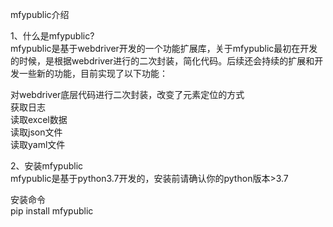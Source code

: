 mfypublic介绍

1、什么是mfypublic?\
mfypublic是基于webdriver开发的一个功能扩展库，关于mfypublic最初在开发的时候，是根据webdriver进行的二次封装，简化代码。后续还会持续的扩展和开发一些新的功能，目前实现了以下功能：

对webdriver底层代码进行二次封装，改变了元素定位的方式\
获取日志\
读取excel数据\
读取json文件\
读取yaml文件


2、安装mfypublic\
mfypublic是基于python3.7开发的，安装前请确认你的python版本>3.7

安装命令\
pip install mfypublic
